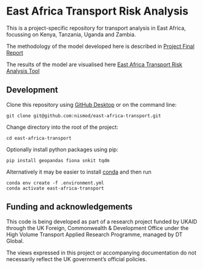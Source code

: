 # East Africa Transport Risk Analysis

This is a project-specific repository for transport analysis in East Africa,
focussing on Kenya, Tanzania, Uganda and Zambia.

The methodology of the model developed here is described in [Project Final Report](https://transport-links.com/download/final-report-decision-support-systems-for-resilient-strategic-transport-networks-in-low-income-countries)

The results of the model are visualised here [East Africa Transport Risk Analysis Tool](https://east-africa.infrastructureresilience.org)

## Development

Clone this repository using [GitHub Desktop](https://desktop.github.com/) or on
the command line:

    git clone git@github.com:nismod/east-africa-transport.git

Change directory into the root of the project:

    cd east-africa-transport

Optionally install python packages using pip:

    pip install geopandas fiona snkit tqdm

Alternatively it may be easier to install
[conda](https://docs.conda.io/en/latest/miniconda.html) and then run

    conda env create -f .environment.yml
    conda activate east-africa-transport


## Funding and acknowledgements

This code is being developed as part of a research project funded by UKAID
through the UK Foreign, Commonwealth & Development Office under the High Volume
Transport Applied Research Programme, managed by DT Global.

The views expressed in this project or accompanying documentation do not
necessarily reflect the UK government’s official policies.
